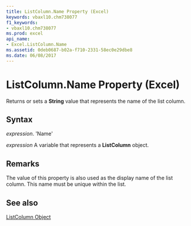 ```yaml
---
title: ListColumn.Name Property (Excel)
keywords: vbaxl10.chm738077
f1_keywords:
- vbaxl10.chm738077
ms.prod: excel
api_name:
- Excel.ListColumn.Name
ms.assetid: 0deb0687-b02a-f710-2331-58ec0e29dbe8
ms.date: 06/08/2017
---
```



# ListColumn.Name Property (Excel)

Returns or sets a  **String** value that represents the name of the list column.


## Syntax

 _expression_. 'Name'

 _expression_ A variable that represents a **ListColumn** object.


## Remarks

The value of this property is also used as the display name of the list column. This name must be unique within the list.


## See also


[ListColumn Object](Excel.ListColumn.md)

